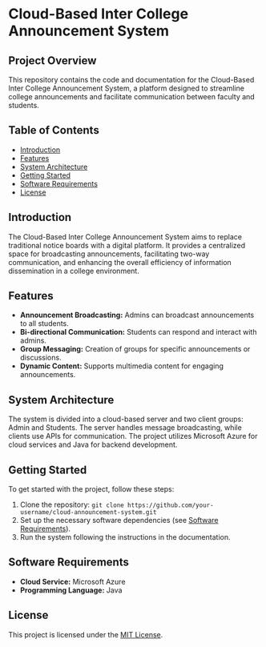 # Cloud-Based Inter College Announcement System

## Project Overview
This repository contains the code and documentation for the Cloud-Based Inter College Announcement System, a platform designed to streamline college announcements and facilitate communication between faculty and students.

## Table of Contents
- [Introduction](#introduction)
- [Features](#features)
- [System Architecture](#system-architecture)
- [Getting Started](#getting-started)
- [Software Requirements](#software-requirements)
- [License](#license)

## Introduction
The Cloud-Based Inter College Announcement System aims to replace traditional notice boards with a digital platform. It provides a centralized space for broadcasting announcements, facilitating two-way communication, and enhancing the overall efficiency of information dissemination in a college environment.

## Features
- **Announcement Broadcasting:** Admins can broadcast announcements to all students.
- **Bi-directional Communication:** Students can respond and interact with admins.
- **Group Messaging:** Creation of groups for specific announcements or discussions.
- **Dynamic Content:** Supports multimedia content for engaging announcements.

## System Architecture
The system is divided into a cloud-based server and two client groups: Admin and Students. The server handles message broadcasting, while clients use APIs for communication. The project utilizes Microsoft Azure for cloud services and Java for backend development.

## Getting Started
To get started with the project, follow these steps:
1. Clone the repository: `git clone https://github.com/your-username/cloud-announcement-system.git`
2. Set up the necessary software dependencies (see [Software Requirements](#software-requirements)).
3. Run the system following the instructions in the documentation.

## Software Requirements
- **Cloud Service:** Microsoft Azure
- **Programming Language:** Java

## License
This project is licensed under the [MIT License](LICENSE).
